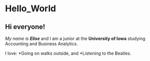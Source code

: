 # Hello_World

## Hi everyone!

_My name is **Elise**_ and I am a junior at the **University of Iowa** studying Accounting and Business Analytics.

I love: 
*Going on walks outside, and 
*Listening to the Beatles.
